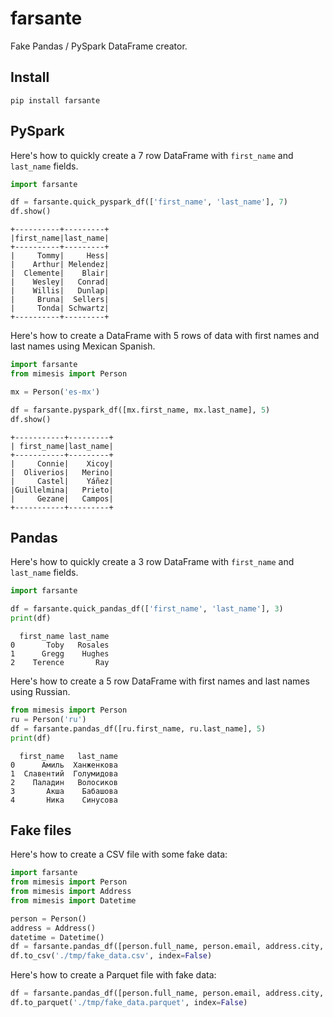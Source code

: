# farsante

Fake Pandas / PySpark DataFrame creator.

## Install

`pip install farsante`

## PySpark

Here's how to quickly create a 7 row DataFrame with `first_name` and `last_name` fields.

```python
import farsante

df = farsante.quick_pyspark_df(['first_name', 'last_name'], 7)
df.show()
```

```
+----------+---------+
|first_name|last_name|
+----------+---------+
|     Tommy|     Hess|
|    Arthur| Melendez|
|  Clemente|    Blair|
|    Wesley|   Conrad|
|    Willis|   Dunlap|
|     Bruna|  Sellers|
|     Tonda| Schwartz|
+----------+---------+
```

Here's how to create a DataFrame with 5 rows of data with first names and last names using Mexican Spanish.

```python
import farsante
from mimesis import Person

mx = Person('es-mx')

df = farsante.pyspark_df([mx.first_name, mx.last_name], 5)
df.show()
```

```
+-----------+---------+
| first_name|last_name|
+-----------+---------+
|     Connie|    Xicoy|
|  Oliverios|   Merino|
|     Castel|    Yáñez|
|Guillelmina|   Prieto|
|     Gezane|   Campos|
+-----------+---------+
```

## Pandas

Here's how to quickly create a 3 row DataFrame with `first_name` and `last_name` fields.

```python
import farsante

df = farsante.quick_pandas_df(['first_name', 'last_name'], 3)
print(df)
```

```
  first_name last_name
0       Toby   Rosales
1      Gregg    Hughes
2    Terence       Ray
```

Here's how to create a 5 row DataFrame with first names and last names using Russian.

```python
from mimesis import Person
ru = Person('ru')
df = farsante.pandas_df([ru.first_name, ru.last_name], 5)
print(df)
```

```
  first_name   last_name
0      Амиль  Ханженкова
1  Славентий  Голумидова
2    Паладин   Волосиков
3       Акша    Бабашова
4       Ника    Синусова
```

## Fake files

Here's how to create a CSV file with some fake data:

```python
import farsante
from mimesis import Person
from mimesis import Address
from mimesis import Datetime

person = Person()
address = Address()
datetime = Datetime()
df = farsante.pandas_df([person.full_name, person.email, address.city, address.state, datetime.datetime], 3)
df.to_csv('./tmp/fake_data.csv', index=False)
```

Here's how to create a Parquet file with fake data:

```python
df = farsante.pandas_df([person.full_name, person.email, address.city, address.state, datetime.datetime], 3)
df.to_parquet('./tmp/fake_data.parquet', index=False)
```

